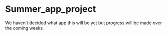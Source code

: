 # Summer_app_project
We haven't decided what app this will be yet but progress will be made over the coming weeks
